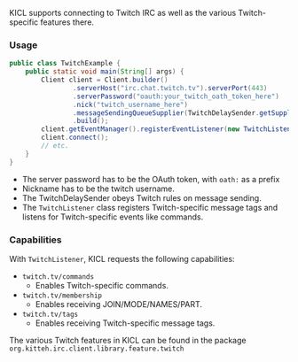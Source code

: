 KICL supports connecting to Twitch IRC as well as the various Twitch-specific features there.

### Usage

```java
public class TwitchExample {
    public static void main(String[] args) {
        Client client = Client.builder()
                .serverHost("irc.chat.twitch.tv").serverPort(443)
                .serverPassword("oauth:your_twitch_oath_token_here")
                .nick("twitch_username_here")
                .messageSendingQueueSupplier(TwitchDelaySender.getSupplier(false))
                .build();
        client.getEventManager().registerEventListener(new TwitchListener(client));
        client.connect();
        // etc.
    }
}
```

* The server password has to be the OAuth token, with `oath:` as a prefix
* Nickname has to be the twitch username.
* The TwitchDelaySender obeys Twitch rules on message sending.
* The `TwitchListener` class registers Twitch-specific message tags and listens
for Twitch-specific events like commands.

### Capabilities

With `TwitchListener`, KICL requests the following capabilities:

* `twitch.tv/commands`
    * Enables Twitch-specific commands.
* `twitch.tv/membership`
    * Enables receiving JOIN/MODE/NAMES/PART.
* `twitch.tv/tags`
    * Enables receiving Twitch-specific message tags.

The various Twitch features in KICL can be found in the package
`org.kitteh.irc.client.library.feature.twitch`